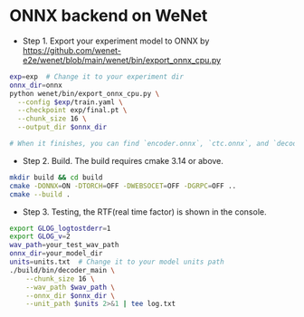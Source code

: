 # ONNX backend on WeNet

* Step 1. Export your experiment model to ONNX by https://github.com/wenet-e2e/wenet/blob/main/wenet/bin/export_onnx_cpu.py

``` sh
exp=exp  # Change it to your experiment dir
onnx_dir=onnx
python wenet/bin/export_onnx_cpu.py \
  --config $exp/train.yaml \
  --checkpoint exp/final.pt \
  --chunk_size 16 \
  --output_dir $onnx_dir

# When it finishes, you can find `encoder.onnx`, `ctc.onnx`, and `decoder.onnx` in the $onnx_dir respectively.
```

* Step 2. Build. The build requires cmake 3.14 or above.

``` sh
mkdir build && cd build
cmake -DONNX=ON -DTORCH=OFF -DWEBSOCET=OFF -DGRPC=OFF ..
cmake --build .
```

* Step 3. Testing, the RTF(real time factor) is shown in the console.

``` sh
export GLOG_logtostderr=1
export GLOG_v=2
wav_path=your_test_wav_path
onnx_dir=your_model_dir
units=units.txt  # Change it to your model units path
./build/bin/decoder_main \
    --chunk_size 16 \
    --wav_path $wav_path \
    --onnx_dir $onnx_dir \
    --unit_path $units 2>&1 | tee log.txt
```
